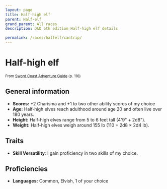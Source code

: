 ```yaml
---
layout: page
title: Half-high elf
parent: Half-elf
grand_parent: All races
description: D&D 5th edition Half-high elf details

permalink: /races/halfelf/cantrip/
---
```


# Half-high elf

<small>From <a target="_blank" href="https://dnd.wizards.com/products/tabletop-games/rpg-products/sc-adventurers-guide">Sword Coast Adventure Guide</a> (p. 116)</small>

## General information

- **Scores:** +2 Charisma and +1 to two other ability scores of my choice
- **Age:** Half-high elves reach adulthood around age 20 and often live over 180 years.
- **Height:** Half-high elves range from 5 to 6 feet tall (4'9" + 2d8").
- **Weight:** Half-high elves weigh around 155 lb (110 + 2d8 × 2d4 lb).

## Traits

- **Skill Versatility**: I gain proficiency in two skills of my choice.

## Proficiencies

- **Languages:** Common, Elvish, 1 of your choice
